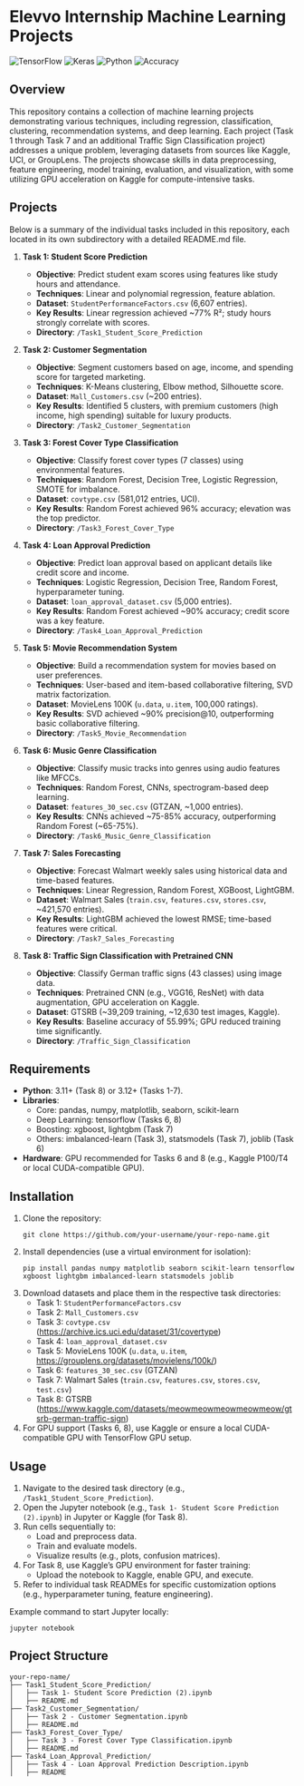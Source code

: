 # Elevvo Internship Machine Learning Projects
![TensorFlow](https://img.shields.io/badge/TensorFlow-2.15+-FF6F00?logo=tensorflow&logoColor=white)
![Keras](https://img.shields.io/badge/Keras-Deep%20Learning-D00000?logo=keras&logoColor=white)
![Python](https://img.shields.io/badge/Python-3.8+-3776AB?logo=python&logoColor=white)
![Accuracy](https://img.shields.io/badge/Accuracy-High-success)

## Overview
This repository contains a collection of machine learning projects demonstrating various techniques, including regression, classification, clustering, recommendation systems, and deep learning. Each project (Task 1 through Task 7 and an additional Traffic Sign Classification project) addresses a unique problem, leveraging datasets from sources like Kaggle, UCI, or GroupLens. The projects showcase skills in data preprocessing, feature engineering, model training, evaluation, and visualization, with some utilizing GPU acceleration on Kaggle for compute-intensive tasks.

## Projects
Below is a summary of the individual tasks included in this repository, each located in its own subdirectory with a detailed README.md file.

1. **Task 1: Student Score Prediction**
   - **Objective**: Predict student exam scores using features like study hours and attendance.
   - **Techniques**: Linear and polynomial regression, feature ablation.
   - **Dataset**: `StudentPerformanceFactors.csv` (6,607 entries).
   - **Key Results**: Linear regression achieved ~77% R²; study hours strongly correlate with scores.
   - **Directory**: `/Task1_Student_Score_Prediction`

2. **Task 2: Customer Segmentation**
   - **Objective**: Segment customers based on age, income, and spending score for targeted marketing.
   - **Techniques**: K-Means clustering, Elbow method, Silhouette score.
   - **Dataset**: `Mall_Customers.csv` (~200 entries).
   - **Key Results**: Identified 5 clusters, with premium customers (high income, high spending) suitable for luxury products.
   - **Directory**: `/Task2_Customer_Segmentation`

3. **Task 3: Forest Cover Type Classification**
   - **Objective**: Classify forest cover types (7 classes) using environmental features.
   - **Techniques**: Random Forest, Decision Tree, Logistic Regression, SMOTE for imbalance.
   - **Dataset**: `covtype.csv` (581,012 entries, UCI).
   - **Key Results**: Random Forest achieved 96% accuracy; elevation was the top predictor.
   - **Directory**: `/Task3_Forest_Cover_Type`

4. **Task 4: Loan Approval Prediction**
   - **Objective**: Predict loan approval based on applicant details like credit score and income.
   - **Techniques**: Logistic Regression, Decision Tree, Random Forest, hyperparameter tuning.
   - **Dataset**: `loan_approval_dataset.csv` (5,000 entries).
   - **Key Results**: Random Forest achieved ~90% accuracy; credit score was a key feature.
   - **Directory**: `/Task4_Loan_Approval_Prediction`

5. **Task 5: Movie Recommendation System**
   - **Objective**: Build a recommendation system for movies based on user preferences.
   - **Techniques**: User-based and item-based collaborative filtering, SVD matrix factorization.
   - **Dataset**: MovieLens 100K (`u.data`, `u.item`, 100,000 ratings).
   - **Key Results**: SVD achieved ~90% precision@10, outperforming basic collaborative filtering.
   - **Directory**: `/Task5_Movie_Recommendation`

6. **Task 6: Music Genre Classification**
   - **Objective**: Classify music tracks into genres using audio features like MFCCs.
   - **Techniques**: Random Forest, CNNs, spectrogram-based deep learning.
   - **Dataset**: `features_30_sec.csv` (GTZAN, ~1,000 entries).
   - **Key Results**: CNNs achieved ~75-85% accuracy, outperforming Random Forest (~65-75%).
   - **Directory**: `/Task6_Music_Genre_Classification`

7. **Task 7: Sales Forecasting**
   - **Objective**: Forecast Walmart weekly sales using historical data and time-based features.
   - **Techniques**: Linear Regression, Random Forest, XGBoost, LightGBM.
   - **Dataset**: Walmart Sales (`train.csv`, `features.csv`, `stores.csv`, ~421,570 entries).
   - **Key Results**: LightGBM achieved the lowest RMSE; time-based features were critical.
   - **Directory**: `/Task7_Sales_Forecasting`

8. **Task 8: Traffic Sign Classification with Pretrained CNN**
   - **Objective**: Classify German traffic signs (43 classes) using image data.
   - **Techniques**: Pretrained CNN (e.g., VGG16, ResNet) with data augmentation, GPU acceleration on Kaggle.
   - **Dataset**: GTSRB (~39,209 training, ~12,630 test images, Kaggle).
   - **Key Results**: Baseline accuracy of 55.99%; GPU reduced training time significantly.
   - **Directory**: `/Traffic_Sign_Classification`

## Requirements
- **Python**: 3.11+ (Task 8) or 3.12+ (Tasks 1-7).
- **Libraries**:
  - Core: pandas, numpy, matplotlib, seaborn, scikit-learn
  - Deep Learning: tensorflow (Tasks 6, 8)
  - Boosting: xgboost, lightgbm (Task 7)
  - Others: imbalanced-learn (Task 3), statsmodels (Task 7), joblib (Task 6)
- **Hardware**: GPU recommended for Tasks 6 and 8 (e.g., Kaggle P100/T4 or local CUDA-compatible GPU).

## Installation
1. Clone the repository:
   ```
   git clone https://github.com/your-username/your-repo-name.git
   ```
2. Install dependencies (use a virtual environment for isolation):
   ```
   pip install pandas numpy matplotlib seaborn scikit-learn tensorflow xgboost lightgbm imbalanced-learn statsmodels joblib
   ```
3. Download datasets and place them in the respective task directories:
   - Task 1: `StudentPerformanceFactors.csv`
   - Task 2: `Mall_Customers.csv`
   - Task 3: `covtype.csv` (https://archive.ics.uci.edu/dataset/31/covertype)
   - Task 4: `loan_approval_dataset.csv`
   - Task 5: MovieLens 100K (`u.data`, `u.item`, https://grouplens.org/datasets/movielens/100k/)
   - Task 6: `features_30_sec.csv` (GTZAN)
   - Task 7: Walmart Sales (`train.csv`, `features.csv`, `stores.csv`, `test.csv`)
   - Task 8: GTSRB (https://www.kaggle.com/datasets/meowmeowmeowmeowmeow/gtsrb-german-traffic-sign)
4. For GPU support (Tasks 6, 8), use Kaggle or ensure a local CUDA-compatible GPU with TensorFlow GPU setup.

## Usage
1. Navigate to the desired task directory (e.g., `/Task1_Student_Score_Prediction`).
2. Open the Jupyter notebook (e.g., `Task 1- Student Score Prediction (2).ipynb`) in Jupyter or Kaggle (for Task 8).
3. Run cells sequentially to:
   - Load and preprocess data.
   - Train and evaluate models.
   - Visualize results (e.g., plots, confusion matrices).
4. For Task 8, use Kaggle’s GPU environment for faster training:
   - Upload the notebook to Kaggle, enable GPU, and execute.
5. Refer to individual task READMEs for specific customization options (e.g., hyperparameter tuning, feature engineering).

Example command to start Jupyter locally:
```
jupyter notebook
```

## Project Structure
```
your-repo-name/
├── Task1_Student_Score_Prediction/
│   ├── Task 1- Student Score Prediction (2).ipynb
│   ├── README.md
├── Task2_Customer_Segmentation/
│   ├── Task 2 - Customer Segmentation.ipynb
│   ├── README.md
├── Task3_Forest_Cover_Type/
│   ├── Task 3 - Forest Cover Type Classification.ipynb
│   ├── README.md
├── Task4_Loan_Approval_Prediction/
│   ├── Task 4 - Loan Approval Prediction Description.ipynb
│   ├── README

